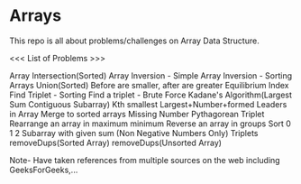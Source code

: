 # Arrays
This repo is all about problems/challenges on Array Data Structure.

<<< List of Problems >>>

Array Intersection(Sorted)
Array Inversion - Simple
Array Inversion - Sorting
Arrays Union(Sorted)
Before are smaller, after are greater
Equilibrium Index
Find Triplet - Sorting
Find a triplet - Brute Force
Kadane's Algorithm(Largest Sum Contiguous Subarray)
Kth smallest
Largest+Number+formed
Leaders in Array
Merge to sorted arrays
Missing Number
Pythagorean Triplet
Rearrange an array in maximum minimum
Reverse an array in groups
Sort 0 1 2
Subarray with given sum (Non Negative Numbers Only)
Triplets
removeDups(Sorted Array)
removeDups(Unsorted Array)


Note- Have taken references from multiple sources on the web including GeeksForGeeks,...
